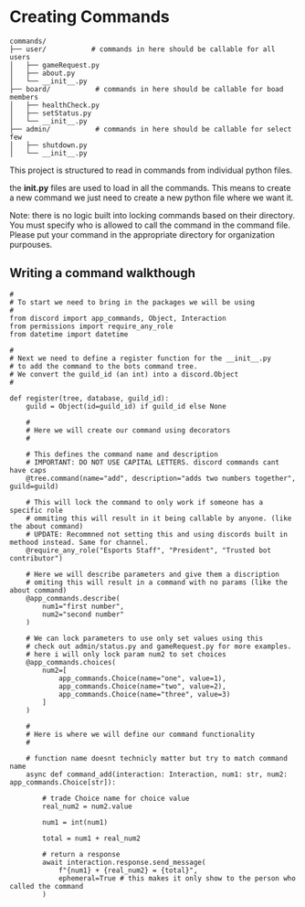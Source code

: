 # Creating Commands
```
commands/
├── user/           # commands in here should be callable for all users
│   ├── gameRequest.py
│   ├── about.py
│   └── __init__.py
├── board/           # commands in here should be callable for boad members
│   ├── healthCheck.py
│   ├── setStatus.py
│   └── __init__.py 
├── admin/           # commands in here should be callable for select few
│   ├── shutdown.py
│   └── __init__.py 
```
This project is structured to read in commands from individual python files.

the **__init__.py** files are used to load in all the commands.
This means to create a new command we just need to create a new python file where we want it.

Note: there is no logic built into locking commands based on their directory. You must specify 
who is allowed to call the command in the command file. Please put your command in the appropriate
directory for organization purpouses. 

## Writing a command walkthough
```
#
# To start we need to bring in the packages we will be using
#
from discord import app_commands, Object, Interaction
from permissions import require_any_role
from datetime import datetime

#
# Next we need to define a register function for the __init__.py 
# to add the command to the bots command tree. 
# We convert the guild_id (an int) into a discord.Object 
#

def register(tree, database, guild_id):
    guild = Object(id=guild_id) if guild_id else None

    #
    # Here we will create our command using decorators
    #

    # This defines the command name and description
    # IMPORTANT: DO NOT USE CAPITAL LETTERS. discord commands cant have caps
    @tree.command(name="add", description="adds two numbers together", guild=guild)

    # This will lock the command to only work if someone has a specific role
    # ommiting this will result in it being callable by anyone. (like the about command)
    # UPDATE: Recommned not setting this and using discords built in methood instead. Same for channel.
    @require_any_role("Esports Staff", "President", "Trusted bot contributor")

    # Here we will describe parameters and give them a discription
    # omiting this will result in a command with no params (like the about command)
    @app_commands.describe(
        num1="first number",
        num2="second number"
    )

    # We can lock parameters to use only set values using this
    # check out admin/status.py and gameRequest.py for more examples.
    # here i will only lock param num2 to set choices
    @app_commands.choices(
        num2=[
            app_commands.Choice(name="one", value=1),
            app_commands.Choice(name="two", value=2),
            app_commands.Choice(name="three", value=3)
        ]
    )

    #
    # Here is where we will define our command functionality
    #

    # function name doesnt technicly matter but try to match command name
    async def command_add(interaction: Interaction, num1: str, num2: app_commands.Choice[str]):
        
        # trade Choice name for choice value
        real_num2 = num2.value

        num1 = int(num1)

        total = num1 + real_num2

        # return a response
        await interaction.response.send_message(
            f"{num1} + {real_num2} = {total}", 
            ephemeral=True # this makes it only show to the person who called the command
        )
```